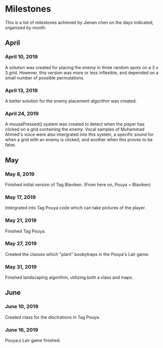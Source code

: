 # Milestones
This is a list of milestones achieved by Jienan chen on the days indicated, organized by month.

## April
### April 10, 2019
A solution was created for placing the enemy in three random spots on a 3 x 3 grid. However, this version was more or less inflexible, and depended on a small number of possible permutations.

### April 13, 2019
A better solution for the enemy placement algorithm was created. 

### April 24, 2019
A mousePressed() system was created to detect when the player has clicked on a grid containing the enemy. Vocal samples of Muhammad Ahmed's voice were also intergrated into this system, a specific sound for when a grid with an enemy is clicked, and another when this proves to be false.

## May
### May 8, 2019
Finished initial version of Tag Blaviken. (From here on, Pouya = Blaviken)

### May 17, 2019
Intergrated into Tag Pouya code which can take pictures of the player.

### May 21, 2019
Finished Tag Pouya.

### May 27, 2019
Created the classes which "plant" boobytraps in the Pouya's Lair game.

### May 31, 2019
Finished landscaping algorithm, utilizing both a class and maps.

## June

### June 10, 2019
Created class for the disctrations in Tag Pouya.

### June 16, 2019
Pouya;s Lair game finished.
